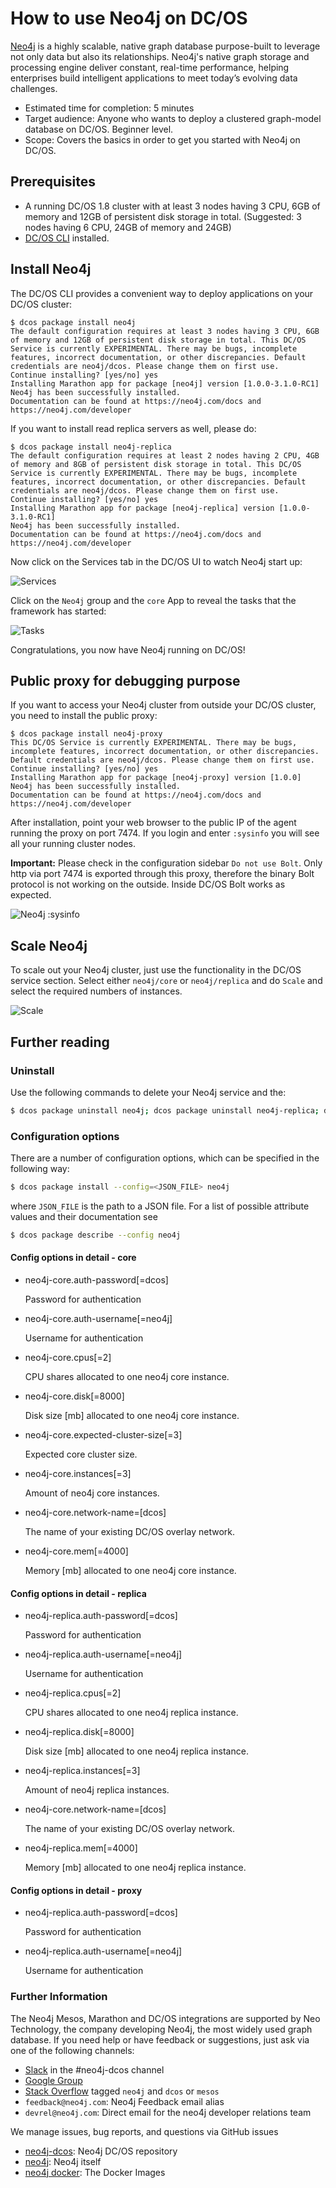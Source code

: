 # How to use Neo4j on DC/OS

[Neo4j](https://www.neo4j.com/) is a highly scalable, native graph database purpose-built to leverage not only data but also its relationships. Neo4j's native graph storage and processing engine deliver constant, real-time performance, helping enterprises build intelligent applications to meet today’s evolving data challenges.

- Estimated time for completion: 5 minutes
- Target audience: Anyone who wants to deploy a clustered graph-model database on DC/OS. Beginner level.
- Scope: Covers the basics in order to get you started with Neo4j on DC/OS.

## Prerequisites

- A running DC/OS 1.8 cluster with at least 3 nodes having 3 CPU, 6GB of memory and 12GB of persistent disk storage in total. (Suggested: 3 nodes having 6 CPU, 24GB of memory and 24GB)
- [DC/OS CLI](https://dcos.io/docs/1.8/usage/cli/install/) installed.

## Install Neo4j

The DC/OS CLI provides a convenient way to deploy applications on your DC/OS cluster:

```
$ dcos package install neo4j
The default configuration requires at least 3 nodes having 3 CPU, 6GB of memory and 12GB of persistent disk storage in total. This DC/OS Service is currently EXPERIMENTAL. There may be bugs, incomplete features, incorrect documentation, or other discrepancies. Default credentials are neo4j/dcos. Please change them on first use.
Continue installing? [yes/no] yes
Installing Marathon app for package [neo4j] version [1.0.0-3.1.0-RC1]
Neo4j has been successfully installed.
Documentation can be found at https://neo4j.com/docs and https://neo4j.com/developer
```

If you want to install read replica servers as well, please do:

```
$ dcos package install neo4j-replica
The default configuration requires at least 2 nodes having 2 CPU, 4GB of memory and 8GB of persistent disk storage in total. This DC/OS Service is currently EXPERIMENTAL. There may be bugs, incomplete features, incorrect documentation, or other discrepancies. Default credentials are neo4j/dcos. Please change them on first use.
Continue installing? [yes/no] yes
Installing Marathon app for package [neo4j-replica] version [1.0.0-3.1.0-RC1]
Neo4j has been successfully installed.
Documentation can be found at https://neo4j.com/docs and https://neo4j.com/developer
```



Now click on the Services tab in the DC/OS UI to watch Neo4j start up:

![Services](img/services.png)

Click on the `Neo4j` group and the `core` App to reveal the tasks that the framework has started:

![Tasks](img/tasks.png)

Congratulations, you now have Neo4j running on DC/OS!

## Public proxy for debugging purpose

If you want to access your Neo4j cluster from outside your DC/OS cluster, you need to install the public proxy:

```
$ dcos package install neo4j-proxy
This DC/OS Service is currently EXPERIMENTAL. There may be bugs, incomplete features, incorrect documentation, or other discrepancies. Default credentials are neo4j/dcos. Please change them on first use.
Continue installing? [yes/no] yes
Installing Marathon app for package [neo4j-proxy] version [1.0.0]
Neo4j has been successfully installed.
Documentation can be found at https://neo4j.com/docs and https://neo4j.com/developer
```

After installation, point your web browser to the public IP of the agent running the proxy on port 7474. If you login and enter `:sysinfo` you will see all your running cluster nodes.

**Important:** Please check in the configuration sidebar `Do not use Bolt`. Only http via port 7474 is exported through this proxy, therefore the binary Bolt protocol is not working on the outside. Inside DC/OS Bolt works as expected. 

![Neo4j :sysinfo](img/neo4j.png)


## Scale Neo4j

To scale out your Neo4j cluster, just use the functionality in the DC/OS service section. Select either `neo4j/core` or `neo4j/replica` and do `Scale` and select the required numbers of instances.

![Scale](img/scale.png)

## Further reading

### Uninstall

Use the following commands to delete your Neo4j service and the:

```bash
$ dcos package uninstall neo4j; dcos package uninstall neo4j-replica; dcos package uninstall neo4j-proxy
```

### Configuration options

There are a number of configuration options, which can be specified in the following
way:

```bash
$ dcos package install --config=<JSON_FILE> neo4j
```

where `JSON_FILE` is the path to a JSON file. For a list of possible
attribute values and their documentation see

```bash
$ dcos package describe --config neo4j
```

#### Config options in detail - core

* neo4j-core.auth-password[=dcos]

	Password for authentication

* neo4j-core.auth-username[=neo4j]

	Username for authentication

* neo4j-core.cpus[=2]

	CPU shares allocated to one neo4j core instance.

* neo4j-core.disk[=8000]

	Disk size [mb] allocated to one neo4j core instance.

* neo4j-core.expected-cluster-size[=3]

	Expected core cluster size.

* neo4j-core.instances[=3]

	Amount of neo4j core instances.

* neo4j-core.network-name=[dcos]

	The name of your existing DC/OS overlay network.

* neo4j-core.mem[=4000]

	Memory [mb] allocated to one neo4j core instance.

#### Config options in detail - replica

* neo4j-replica.auth-password[=dcos]

	Password for authentication

* neo4j-replica.auth-username[=neo4j]

	Username for authentication

* neo4j-replica.cpus[=2]

	CPU shares allocated to one neo4j replica instance.

* neo4j-replica.disk[=8000]

	Disk size [mb] allocated to one neo4j replica instance.

* neo4j-replica.instances[=3]

	Amount of neo4j replica instances.

* neo4j-core.network-name=[dcos]

	The name of your existing DC/OS overlay network.

* neo4j-replica.mem[=4000]

	Memory [mb] allocated to one neo4j replica instance.

#### Config options in detail - proxy

* neo4j-replica.auth-password[=dcos]

	Password for authentication

* neo4j-replica.auth-username[=neo4j]

	Username for authentication

### Further Information

The Neo4j Mesos, Marathon and DC/OS integrations are supported by Neo Technology, the company developing Neo4j, the most widely used graph database. 
If you need help or have feedback or suggestions, just ask via one of the following channels:

- [Slack](http://neo4j.com/slack) in the #neo4j-dcos channel
- [Google Group](https://groups.google.com/group/neo4j)
- [Stack Overflow](http://stackoverflow.com/questions/tagged/neo4j) tagged `neo4j` and `dcos` or `mesos`
- `feedback@neo4j.com`: Neo4j Feedback email alias
- `devrel@neo4j.com`: Direct email for the neo4j developer relations team

We manage issues, bug reports, and questions via GitHub issues

- [neo4j-dcos](https://github.com/neo4j-contrib/neo4j-dcos/issues): Neo4j DC/OS repository
- [neo4j](https://github.com/neo4j/neo4j/issues): Neo4j itself
- [neo4j docker](https://hub.docker.com/r/neo4j): The Docker Images
